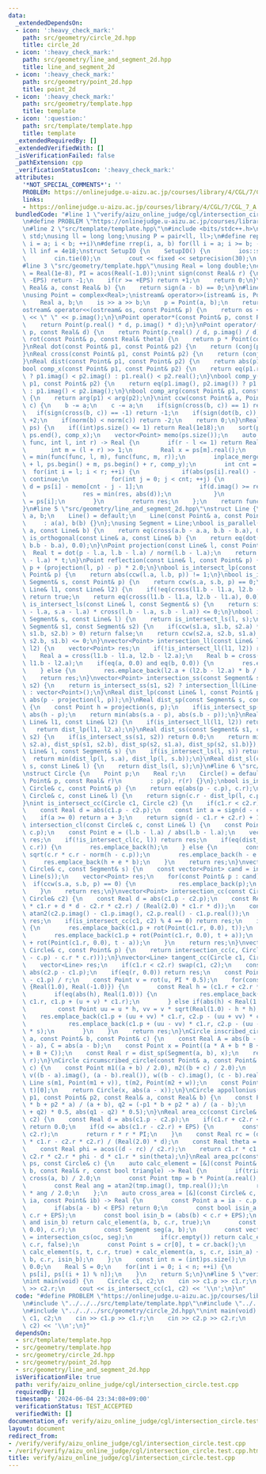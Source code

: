 ```yaml
---
data:
  _extendedDependsOn:
  - icon: ':heavy_check_mark:'
    path: src/geometry/circle_2d.hpp
    title: circle_2d
  - icon: ':heavy_check_mark:'
    path: src/geometry/line_and_segment_2d.hpp
    title: line_and_segment_2d
  - icon: ':heavy_check_mark:'
    path: src/geometry/point_2d.hpp
    title: point_2d
  - icon: ':heavy_check_mark:'
    path: src/geometry/template.hpp
    title: template
  - icon: ':question:'
    path: src/template/template.hpp
    title: template
  _extendedRequiredBy: []
  _extendedVerifiedWith: []
  _isVerificationFailed: false
  _pathExtension: cpp
  _verificationStatusIcon: ':heavy_check_mark:'
  attributes:
    '*NOT_SPECIAL_COMMENTS*': ''
    PROBLEM: https://onlinejudge.u-aizu.ac.jp/courses/library/4/CGL/7/CGL_7_A
    links:
    - https://onlinejudge.u-aizu.ac.jp/courses/library/4/CGL/7/CGL_7_A
  bundledCode: "#line 1 \"verify/aizu_online_judge/cgl/intersection_circle.test.cpp\"\
    \n#define PROBLEM \"https://onlinejudge.u-aizu.ac.jp/courses/library/4/CGL/7/CGL_7_A\"\
    \n#line 2 \"src/template/template.hpp\"\n#include <bits/stdc++.h>\nusing namespace\
    \ std;\nusing ll = long long;\nusing P = pair<ll, ll>;\n#define rep(i, a, b) for(ll\
    \ i = a; i < b; ++i)\n#define rrep(i, a, b) for(ll i = a; i >= b; --i)\nconstexpr\
    \ ll inf = 4e18;\nstruct SetupIO {\n    SetupIO() {\n        ios::sync_with_stdio(0);\n\
    \        cin.tie(0);\n        cout << fixed << setprecision(30);\n    }\n} setup_io;\n\
    #line 3 \"src/geometry/template.hpp\"\nusing Real = long double;\nconst Real EPS\
    \ = Real(1e-8), PI = acos(Real(-1.0));\nint sign(const Real& r) {\n    if(r <=\
    \ -EPS) return -1;\n    if(r >= +EPS) return +1;\n    return 0;\n}\nbool eq(const\
    \ Real& a, const Real& b) {\n    return sign(a - b) == 0;\n}\n#line 4 \"src/geometry/point_2d.hpp\"\
    \nusing Point = complex<Real>;\nistream& operator>>(istream& is, Point& p) {\n\
    \    Real a, b;\n    is >> a >> b;\n    p = Point(a, b);\n    return is;\n}\n\
    ostream& operator<<(ostream& os, const Point& p) {\n    return os << p.real()\
    \ << \" \" << p.imag();\n}\nPoint operator*(const Point& p, const Real& d) {\n\
    \    return Point(p.real() * d, p.imag() * d);\n}\nPoint operator/(const Point&\
    \ p, const Real& d) {\n    return Point(p.real() / d, p.imag() / d);\n}\nPoint\
    \ rot(const Point& p, const Real& theta) {\n    return p * Point(cos(theta), sin(theta));\n\
    }\nReal dot(const Point& p1, const Point& p2) {\n    return (conj(p1) * p2).real();\n\
    }\nReal cross(const Point& p1, const Point& p2) {\n    return (conj(p1) * p2).imag();\n\
    }\nReal dist(const Point& p1, const Point& p2) {\n    return abs(p1 - p2);\n}\n\
    bool comp_x(const Point& p1, const Point& p2) {\n    return eq(p1.real(), p2.real())\
    \ ? p1.imag() < p2.imag() : p1.real() < p2.real();\n}\nbool comp_y(const Point&\
    \ p1, const Point& p2) {\n    return eq(p1.imag(), p2.imag()) ? p1.real() < p2.real()\
    \ : p1.imag() < p2.imag();\n}\nbool comp_arg(const Point& p1, const Point& p2)\
    \ {\n    return arg(p1) < arg(p2);\n}\nint ccw(const Point& a, Point b, Point\
    \ c) {\n    b -= a;\n    c -= a;\n    if(sign(cross(b, c)) == 1) return 1;\n \
    \   if(sign(cross(b, c)) == -1) return -1;\n    if(sign(dot(b, c)) == -1) return\
    \ +2;\n    if(norm(b) < norm(c)) return -2;\n    return 0;\n}\nReal closest_pair(vector<Point>\
    \ ps) {\n    if((int)ps.size() <= 1) return Real(1e18);\n    sort(ps.begin(),\
    \ ps.end(), comp_x);\n    vector<Point> memo(ps.size());\n    auto func = [&](auto&\
    \ func, int l, int r) -> Real {\n        if(r - l <= 1) return Real(1e18);\n \
    \       int m = (l + r) >> 1;\n        Real x = ps[m].real();\n        Real res\
    \ = min(func(func, l, m), func(func, m, r));\n        inplace_merge(ps.begin()\
    \ + l, ps.begin() + m, ps.begin() + r, comp_y);\n        int cnt = 0;\n      \
    \  for(int i = l; i < r; ++i) {\n            if(abs(ps[i].real() - x) >= res)\
    \ continue;\n            for(int j = 0; j < cnt; ++j) {\n                Point\
    \ d = ps[i] - memo[cnt - j - 1];\n                if(d.imag() >= res) break;\n\
    \                res = min(res, abs(d));\n            }\n            memo[cnt++]\
    \ = ps[i];\n        }\n        return res;\n    };\n    return func(func, 0, (int)ps.size());\n\
    }\n#line 5 \"src/geometry/line_and_segment_2d.hpp\"\nstruct Line {\n    Point\
    \ a, b;\n    Line() = default;\n    Line(const Point& a, const Point& b)\n   \
    \     : a(a), b(b) {}\n};\nusing Segment = Line;\nbool is_parallel(const Line&\
    \ a, const Line& b) {\n    return eq(cross(a.b - a.a, b.b - b.a), 0.0);\n}\nbool\
    \ is_orthogonal(const Line& a, const Line& b) {\n    return eq(dot(a.b - a.a,\
    \ b.b - b.a), 0.0);\n}\nPoint projection(const Line& l, const Point& p) {\n  \
    \  Real t = dot(p - l.a, l.b - l.a) / norm(l.b - l.a);\n    return l.a + (l.b\
    \ - l.a) * t;\n}\nPoint reflection(const Line& l, const Point& p) {\n    return\
    \ p + (projection(l, p) - p) * 2.0;\n}\nbool is_intersect_lp(const Line& l, const\
    \ Point& p) {\n    return abs(ccw(l.a, l.b, p)) != 1;\n}\nbool is_intersect_sp(const\
    \ Segment& s, const Point& p) {\n    return ccw(s.a, s.b, p) == 0;\n}\nbool is_intersect_ll(const\
    \ Line& l1, const Line& l2) {\n    if(!eq(cross(l1.b - l1.a, l2.b - l2.a), 0.0))\
    \ return true;\n    return eq(cross(l1.b - l1.a, l2.b - l1.a), 0.0);\n}\nbool\
    \ is_intersect_ls(const Line& l, const Segment& s) {\n    return sign(cross(l.b\
    \ - l.a, s.a - l.a) * cross(l.b - l.a, s.b - l.a)) <= 0;\n}\nbool is_intersect_sl(const\
    \ Segment& s, const Line& l) {\n    return is_intersect_ls(l, s);\n}\nbool is_intersect_ss(const\
    \ Segment& s1, const Segment& s2) {\n    if(ccw(s1.a, s1.b, s2.a) * ccw(s1.a,\
    \ s1.b, s2.b) > 0) return false;\n    return ccw(s2.a, s2.b, s1.a) * ccw(s2.a,\
    \ s2.b, s1.b) <= 0;\n}\nvector<Point> intersection_ll(const Line& l1, const Line&\
    \ l2) {\n    vector<Point> res;\n    if(!is_intersect_ll(l1, l2)) return res;\n\
    \    Real a = cross(l1.b - l1.a, l2.b - l2.a);\n    Real b = cross(l1.b - l1.a,\
    \ l1.b - l2.a);\n    if(eq(a, 0.0) and eq(b, 0.0)) {\n        res.emplace_back(l2.a);\n\
    \    } else {\n        res.emplace_back(l2.a + (l2.b - l2.a) * b / a);\n    }\n\
    \    return res;\n}\nvector<Point> intersection_ss(const Segment& s1, const Segment&\
    \ s2) {\n    return is_intersect_ss(s1, s2) ? intersection_ll(Line(s1), Line(s2))\
    \ : vector<Point>();\n}\nReal dist_lp(const Line& l, const Point& p) {\n    return\
    \ abs(p - projection(l, p));\n}\nReal dist_sp(const Segment& s, const Point& p)\
    \ {\n    const Point h = projection(s, p);\n    if(is_intersect_sp(s, h)) return\
    \ abs(h - p);\n    return min(abs(s.a - p), abs(s.b - p));\n}\nReal dist_ll(const\
    \ Line& l1, const Line& l2) {\n    if(is_intersect_ll(l1, l2)) return 0.0;\n \
    \   return dist_lp(l1, l2.a);\n}\nReal dist_ss(const Segment& s1, const Segment&\
    \ s2) {\n    if(is_intersect_ss(s1, s2)) return 0.0;\n    return min({dist_sp(s1,\
    \ s2.a), dist_sp(s1, s2.b), dist_sp(s2, s1.a), dist_sp(s2, s1.b)});\n}\nReal dist_ls(const\
    \ Line& l, const Segment& s) {\n    if(is_intersect_ls(l, s)) return 0.0;\n  \
    \  return min(dist_lp(l, s.a), dist_lp(l, s.b));\n}\nReal dist_sl(const Segment&\
    \ s, const Line& l) {\n    return dist_ls(l, s);\n}\n#line 6 \"src/geometry/circle_2d.hpp\"\
    \nstruct Circle {\n    Point p;\n    Real r;\n    Circle() = default;\n    Circle(const\
    \ Point& p, const Real& r)\n        : p(p), r(r) {}\n};\nbool is_intersect_cp(const\
    \ Circle& c, const Point& p) {\n    return eq(abs(p - c.p), c.r);\n}\nbool is_intersect_cl(const\
    \ Circle& c, const Line& l) {\n    return sign(c.r - dist_lp(l, c.p)) >= 0;\n\
    }\nint is_intersect_cc(Circle c1, Circle c2) {\n    if(c1.r < c2.r) swap(c1, c2);\n\
    \    const Real d = abs(c1.p - c2.p);\n    const int a = sign(d - c1.r - c2.r);\n\
    \    if(a >= 0) return a + 3;\n    return sign(d - c1.r + c2.r) + 1;\n}\nvector<Point>\
    \ intersection_cl(const Circle& c, const Line& l) {\n    const Point h = projection(l,\
    \ c.p);\n    const Point e = (l.b - l.a) / abs(l.b - l.a);\n    vector<Point>\
    \ res;\n    if(!is_intersect_cl(c, l)) return res;\n    if(eq(dist_lp(l, c.p),\
    \ c.r)) {\n        res.emplace_back(h);\n    } else {\n        const Real b =\
    \ sqrt(c.r * c.r - norm(h - c.p));\n        res.emplace_back(h - e * b);\n   \
    \     res.emplace_back(h + e * b);\n    }\n    return res;\n}\nvector<Point> intersection_cs(const\
    \ Circle& c, const Segment& s) {\n    const vector<Point> cand = intersection_cl(c,\
    \ Line(s));\n    vector<Point> res;\n    for(const Point& p : cand) {\n      \
    \  if(ccw(s.a, s.b, p) == 0) {\n            res.emplace_back(p);\n        }\n\
    \    }\n    return res;\n}\nvector<Point> intersection_cc(const Circle& c1, const\
    \ Circle& c2) {\n    const Real d = abs(c1.p - c2.p);\n    const Real a = acos((c1.r\
    \ * c1.r + d * d - c2.r * c2.r) / (Real(2.0) * c1.r * d));\n    const Real t =\
    \ atan2(c2.p.imag() - c1.p.imag(), c2.p.real() - c1.p.real());\n    vector<Point>\
    \ res;\n    if(is_intersect_cc(c1, c2) % 4 == 0) return res;\n    if(eq(a, 0.0))\
    \ {\n        res.emplace_back(c1.p + rot(Point(c1.r, 0.0), t));\n    } else {\n\
    \        res.emplace_back(c1.p + rot(Point(c1.r, 0.0), t + a));\n        res.emplace_back(c1.p\
    \ + rot(Point(c1.r, 0.0), t - a));\n    }\n    return res;\n}\nvector<Point> tangent_cp(const\
    \ Circle& c, const Point& p) {\n    return intersection_cc(c, Circle(p, sqrt(norm(p\
    \ - c.p) - c.r * c.r)));\n}\nvector<Line> tangent_cc(Circle c1, Circle c2) {\n\
    \    vector<Line> res;\n    if(c1.r < c2.r) swap(c1, c2);\n    const Real r =\
    \ abs(c2.p - c1.p);\n    if(eq(r, 0.0)) return res;\n    const Point u = (c2.p\
    \ - c1.p) / r;\n    const Point v = rot(u, PI * 0.5);\n    for(const Real s :\
    \ {Real(1.0), Real(-1.0)}) {\n        const Real h = (c1.r + c2.r * s) / r;\n\
    \        if(eq(abs(h), Real(1.0))) {\n            res.emplace_back(c1.p + u *\
    \ c1.r, c1.p + (u + v) * c1.r);\n        } else if(abs(h) < Real(1.0)) {\n   \
    \         const Point uu = u * h, vv = v * sqrt(Real(1.0) - h * h);\n        \
    \    res.emplace_back(c1.p + (uu + vv) * c1.r, c2.p - (uu + vv) * c2.r * s);\n\
    \            res.emplace_back(c1.p + (uu - vv) * c1.r, c2.p - (uu - vv) * c2.r\
    \ * s);\n        }\n    }\n    return res;\n}\nCircle inscribed_circle(const Point&\
    \ a, const Point& b, const Point& c) {\n    const Real A = abs(b - c), B = abs(c\
    \ - a), C = abs(a - b);\n    const Point x = Point((a * A + b * B + c * C) / (A\
    \ + B + C));\n    const Real r = dist_sp(Segment(a, b), x);\n    return Circle(x,\
    \ r);\n}\nCircle circumscribed_circle(const Point& a, const Point& b, const Point&\
    \ c) {\n    const Point m1((a + b) / 2.0), m2((b + c) / 2.0);\n    const Point\
    \ v((b - a).imag(), (a - b).real()), w((b - c).imag(), (c - b).real());\n    const\
    \ Line s(m1, Point(m1 + v)), t(m2, Point(m2 + w));\n    const Point x = intersection_ll(s,\
    \ t)[0];\n    return Circle(x, abs(a - x));\n}\nCircle appollonius(const Point&\
    \ p1, const Point& p2, const Real& a, const Real& b) {\n    const Point q1 = (p1\
    \ * b + p2 * a) / (a + b), q2 = (-p1 * b + p2 * a) / (a - b);\n    return Circle((q1\
    \ + q2) * 0.5, abs(q1 - q2) * 0.5);\n}\nReal area_cc(const Circle& c1, const Circle&\
    \ c2) {\n    const Real d = abs(c1.p - c2.p);\n    if(c1.r + c2.r <= d + EPS)\
    \ return 0.0;\n    if(d <= abs(c1.r - c2.r) + EPS) {\n        const Real r = min(c1.r,\
    \ c2.r);\n        return r * r * PI;\n    }\n    const Real rc = (d * d + c1.r\
    \ * c1.r - c2.r * c2.r) / (Real(2.0) * d);\n    const Real theta = acos(rc / c1.r);\n\
    \    const Real phi = acos((d - rc) / c2.r);\n    return c1.r * c1.r * theta +\
    \ c2.r * c2.r * phi - d * c1.r * sin(theta);\n}\nReal area_pc(const vector<Point>&\
    \ ps, const Circle& c) {\n    auto calc_element = [&](const Point& a, const Point&\
    \ b, const Real& r, const bool triangle) -> Real {\n        if(triangle) return\
    \ cross(a, b) / 2.0;\n        const Point tmp = b * Point(a.real(), -a.imag());\n\
    \        const Real ang = atan2(tmp.imag(), tmp.real());\n        return r * r\
    \ * ang / 2.0;\n    };\n    auto cross_area = [&](const Circle& c, const Point&\
    \ ia, const Point& ib) -> Real {\n        const Point a = ia - c.p, b = ib - c.p;\n\
    \        if(abs(a - b) < EPS) return 0;\n        const bool isin_a = (abs(a) <\
    \ c.r + EPS);\n        const bool isin_b = (abs(b) < c.r + EPS);\n        if(isin_a\
    \ and isin_b) return calc_element(a, b, c.r, true);\n        const Circle oc(Point(0.0,\
    \ 0.0), c.r);\n        const Segment seg(a, b);\n        const vector<Point> cr\
    \ = intersection_cs(oc, seg);\n        if(cr.empty()) return calc_element(a, b,\
    \ c.r, false);\n        const Point s = cr[0], t = cr.back();\n        return\
    \ calc_element(s, t, c.r, true) + calc_element(a, s, c.r, isin_a) + calc_element(t,\
    \ b, c.r, isin_b);\n    };\n    const int n = (int)ps.size();\n    if(n < 3) return\
    \ 0.0;\n    Real S = 0;\n    for(int i = 0; i < n; ++i) {\n        S += cross_area(c,\
    \ ps[i], ps[(i + 1) % n]);\n    }\n    return S;\n}\n#line 5 \"verify/aizu_online_judge/cgl/intersection_circle.test.cpp\"\
    \nint main(void) {\n    Circle c1, c2;\n    cin >> c1.p >> c1.r;\n    cin >> c2.p\
    \ >> c2.r;\n    cout << is_intersect_cc(c1, c2) << '\\n';\n}\n"
  code: "#define PROBLEM \"https://onlinejudge.u-aizu.ac.jp/courses/library/4/CGL/7/CGL_7_A\"\
    \n#include \"../../../src/template/template.hpp\"\n#include \"../../../src/geometry/template.hpp\"\
    \n#include \"../../../src/geometry/circle_2d.hpp\"\nint main(void) {\n    Circle\
    \ c1, c2;\n    cin >> c1.p >> c1.r;\n    cin >> c2.p >> c2.r;\n    cout << is_intersect_cc(c1,\
    \ c2) << '\\n';\n}"
  dependsOn:
  - src/template/template.hpp
  - src/geometry/template.hpp
  - src/geometry/circle_2d.hpp
  - src/geometry/point_2d.hpp
  - src/geometry/line_and_segment_2d.hpp
  isVerificationFile: true
  path: verify/aizu_online_judge/cgl/intersection_circle.test.cpp
  requiredBy: []
  timestamp: '2024-06-04 23:34:08+09:00'
  verificationStatus: TEST_ACCEPTED
  verifiedWith: []
documentation_of: verify/aizu_online_judge/cgl/intersection_circle.test.cpp
layout: document
redirect_from:
- /verify/verify/aizu_online_judge/cgl/intersection_circle.test.cpp
- /verify/verify/aizu_online_judge/cgl/intersection_circle.test.cpp.html
title: verify/aizu_online_judge/cgl/intersection_circle.test.cpp
---
```

